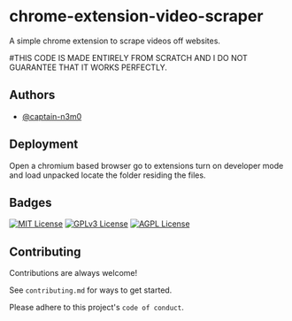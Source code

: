 # chrome-extension-video-scraper
A simple chrome extension to scrape videos off websites.


#THIS CODE IS MADE ENTIRELY FROM SCRATCH AND I DO NOT GUARANTEE THAT IT WORKS PERFECTLY.


## Authors

- [@captain-n3m0](https://github.com/captain-n3m0)


## Deployment

Open a chromium based browser go to extensions turn on developer mode and load unpacked locate the folder residing the files.


## Badges

[![MIT License](https://img.shields.io/badge/License-MIT-green.svg)](https://choosealicense.com/licenses/mit/)
[![GPLv3 License](https://img.shields.io/badge/License-GPL%20v3-yellow.svg)](https://opensource.org/licenses/)
[![AGPL License](https://img.shields.io/badge/license-AGPL-blue.svg)](http://www.gnu.org/licenses/agpl-3.0)


## Contributing

Contributions are always welcome!

See `contributing.md` for ways to get started.

Please adhere to this project's `code of conduct`.

